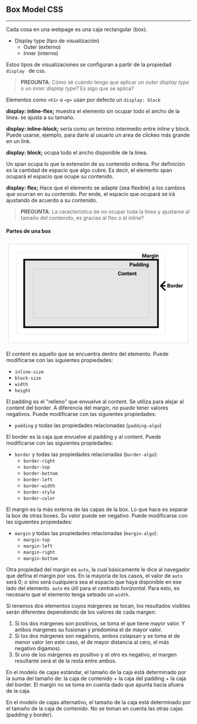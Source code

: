 ## Box Model CSS
------------------------------------------------

Cada cosa en una webpage es una caja rectangular (box).

* Display type (tipo de visualización)
    * Outer (externo)
    * Inner (interno)

Estos tipos de visualizaciones se configuran a partir de la propiedad `display ` de css.

>**PREGUNTA**: Cómo sé cuándo tengo que aplicar un *outer display type* o un *inner display type*? Es algo que se aplica?

Elementos como `<h1>` o `<p>` usan por defecto un  `display: block`

**display: inline-flex;** 
muestra el elemento sin ocupar todo el ancho de la linea. se ajusta a su tamaño.

**display: inline-block;**
sería como un termino intermedio entre inline y block. Puede usarse, ejemplo, para darle al usuario un area de clickeo más grande en un link.


**display: block;**
ocupa todo el ancho disponible de la linea.

Un span ocupa lo que la extensión de su contenido ordena. Por definición es la cantidad de espacio que algo cubre. Es decir, el elemento span ocupará el espacio que ocupe su contenido.

**display: flex;** 
Hace que el elemento se adapte (sea flexible) a los cambios que ocurran en su contenido. Por ende, el espacio que ocupará se irá ajustando de acuerdo a su contenido. 

>**PREGUNTA**: La característica de no ocupar toda la linea y ajustarse al tamaño del contenido, es gracias al flex o al inline?


#### Partes de una box
![Box Model CSS](../images/box-model-css.png)

El content es aquello que se encuentra dentro del elemento. Puede modificarse con las siguientes propiedades:
* `inline-size`
* `block-size`
* `width`
* `height`

El padding es el "relleno" que envuelve al content. Se utiliza para alejar al content del border. A diferencia del margin, *no puede* tener valores negativos. Puede modificarse con las siguientes propiedades:
* `padding` y todas las propiedades relacionadas (`padding-algo`)

El border es la caja que envuelve al padding y al content.  Puede modificarse con las siguientes propiedades:
* `border` y todas las propiedades relacionadas (`border-algo`):
    * `border-right`
    * `border-top`
    * `border-bottom`
    * `border-left`
    * `border-width`
    * `border-style`
    * `border-color`


El margin es la más externa de las capas de la box. Lo que hace es separar la box de otras boxes. Su valor puede ser negativo. Puede modificarse con las siguientes propiedades:
* `margin` y todas las propiedades relacionadas (`margin-algo`):
    * `margin-top`
    * `margin-left`
    * `margin-right`
    * `margin-bottom`

Otra propiedad del margin es `auto`, la cual básicamente le dice al navegador que defina el margin por vos. En la mayoría de los casos, el valor de `auto` será 0; o sino será cualquiera sea el espacio que haya disponible en ese lado del elemento.
`auto` es útil para el centrado *horizontal*. Para esto, es necesario que el elemento tenga seteado un `width`.   

Si tenemos dos elementos cuyos márgenes se tocan, los resultados visibles serán diferentes dependiendo de los valores de cada margen:

1. Si los dos márgenes son positivos, se toma el que tiene mayor valor. Y ambos margenes su fusionan y predomina el de mayor valor.
2. Si los dos márgenes son negativos, ambos colapsan y se toma el de menor valor (en este caso, el de mayor distancia al cero, el más negativo digamos).
3. Si uno de los márgenes es positivo y el otro es negativo, el margen resultante será el de la resta entre ambos.

En el modelo de cajas estándar, el tamaño de la caja está determinado por la suma del tamaño de: la caja de contenido + la caja del padding + la caja del border. 
El margin no se toma en cuenta dado que apunta hacia afuera de la caja.

En el modelo de cajas alternativo, el tamaño de la caja está determinado por el tamaño de la caja de contenido. No se toman en cuenta las otras cajas (padding y border).



















